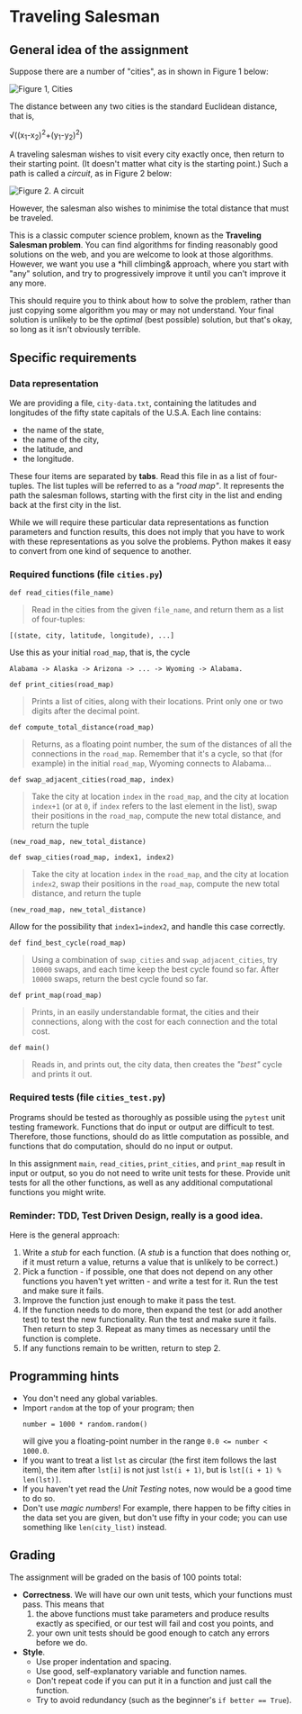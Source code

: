 # Traveling Salesman

## General idea of the assignment

Suppose there are a number of "cities", as in shown in Figure 1 below:

![Figure 1, Cities](cities.png)

The distance between any two cities is the standard Euclidean distance, that is, 

√((x<sub>1</sub>-x<sub>2</sub>)<sup>2</sup>+(y<sub>1</sub>-y<sub>2</sub>)<sup>2</sup>)

A traveling salesman wishes to visit every city exactly once, 
then return to their starting point. (It doesn't matter what city is 
the starting point.) Such a path is called a *circuit*, 
as in Figure 2 below:

![Figure 2. A circuit](circuit.png)

However, the salesman also wishes to minimise the total distance that 
must be traveled.

This is a classic computer science problem, known as the 
**Traveling Salesman problem**. You can find algorithms for 
finding reasonably good solutions on the web, and you are welcome to look 
at those algorithms. However, we want you use a *hill climbing& approach, 
where you start with "any" solution, and try to progressively improve 
it until you can't improve it any more.

This should require you to think about how to solve the problem, 
rather than just copying some algorithm you may or may not understand. 
Your final solution is unlikely to be the *optimal* 
(best possible) solution, but that's okay, so long as it isn't 
obviously terrible.

## Specific requirements

### Data representation

We are providing a file, `city-data.txt`, containing the 
latitudes and longitudes of the fifty state capitals of the U.S.A. 
Each line contains:
- the name of the state, 
- the name of the city, 
- the latitude, and 
- the longitude. 

These four items are separated by **tabs**. 
Read this file in as a list of four-tuples.
The list tuples will be referred to as a *"road map"*. 
It represents the path the salesman follows, starting with the 
first city in the list and ending back at the first city in the list.

While we will require these particular data representations as 
function parameters and function results, this does not imply that 
you have to work with these representations as you solve the problems.
Python makes it easy to convert from one kind of sequence to another.

### Required functions (file `cities.py`)

`def read_cities(file_name)`
>  Read in the cities from the given `file_name`, and return 
>  them as a list of four-tuples: 
  ```
  [(state, city, latitude, longitude), ...] 
  ```
  Use this as your initial `road_map`, that is, the cycle 
  ```
  Alabama -> Alaska -> Arizona -> ... -> Wyoming -> Alabama.
  ```
  
`def print_cities(road_map)`
> Prints a list of cities, along with their locations. 
> Print only one or two digits after the decimal point.

`def compute_total_distance(road_map)`
> Returns, as a floating point number, the sum of the distances of all 
> the connections in the `road_map`. Remember that it's a cycle, so that 
> (for example) in the initial `road_map`, Wyoming connects to Alabama...

`def swap_adjacent_cities(road_map, index)`
> Take the city at location `index` in the `road_map`, and the city at 
> location `index+1` (or at `0`, if `index` refers to the last element 
> in the list), swap their positions in the `road_map`, compute the 
> new total distance, and 
> return the tuple 
```
(new_road_map, new_total_distance)
```

`def swap_cities(road_map, index1, index2)`
> Take the city at location `index` in the `road_map`, and the 
> city at location `index2`, swap their positions in the `road_map`, 
> compute the new total distance, and return the tuple 
```
(new_road_map, new_total_distance)
``` 
Allow for the possibility that `index1=index2`, 
and handle this case correctly.

`def find_best_cycle(road_map)`
> Using a combination of `swap_cities` and `swap_adjacent_cities`, 
> try `10000` swaps, and each time keep the best cycle found so far. 
> After `10000` swaps, return the best cycle found so far.

`def print_map(road_map)`
> Prints, in an easily understandable format, the cities and 
> their connections, along with the cost for each connection 
> and the total cost.

`def main()`
> Reads in, and prints out, the city data, then creates the *"best"* 
cycle and prints it out.

### Required tests (file `cities_test.py`)

Programs should be tested as thoroughly as possible using 
the `pytest` unit testing framework. Functions that do input or output 
are difficult to test. Therefore, those functions, should do as little 
computation as possible, and functions that do computation, should do no 
input or output.

In this assignment `main`, `read_cities`, `print_cities`, and 
`print_map` result in input or output, so you do not need to 
write unit tests for these. Provide unit tests for all the 
other functions, as well as any additional computational 
functions you might write.

### Reminder: TDD, Test Driven Design, really is a good idea. 

Here is the general approach:

1. Write a *stub* for each function. 
   (A *stub* is a function that does nothing or, if it must return a 
   value, returns a value that is unlikely to be correct.)
2. Pick a function - if possible, one that does not depend on any other 
   functions you haven't yet written - and write a test for it. 
   Run the test and make sure it fails.
3. Improve the function just enough to make it pass the test.
4. If the function needs to do more, then expand the test 
   (or add another test) to test the new functionality. 
   Run the test and make sure it fails. Then return to step 3. 
   Repeat as many times as necessary until the function is complete.
5. If any functions remain to be written, return to step 2.

## Programming hints

- You don't need any global variables.
- Import `random` at the top of your program; then 
  ```
  number = 1000 * random.random() 
  ```
  will give you a floating-point number in the 
  range `0.0 <= number < 1000.0`.
- If you want to treat a list `lst` as circular (the first item 
  follows the last item), the item after `lst[i]` is not just `lst(i + 1)`,
  but is `lst[(i + 1) % len(lst)]`.
- If you haven't yet read the *Unit Testing* notes, 
  now would be a good time to do so.
- Don't use *magic numbers*! For example, there happen to be fifty 
  cities in the data set you are given, but don't use fifty in your 
  code;  you can use something like `len(city_list)` instead.
  
## Grading

The assignment will be graded on the basis of 100 points total:

- **Correctness**. We will have our own unit tests, 
  which your functions must pass. This means that 
  1. the above functions must take parameters and produce results 
     exactly as specified, or our test will fail and cost you points, and
  2. your own unit tests should be good enough to catch any errors 
     before we do.
- **Style**.
  - Use proper indentation and spacing. 
  - Use good, self-explanatory variable and function names. 
  - Don't repeat code if you can put it in a function and just call 
    the function.  
  - Try to avoid redundancy (such as the beginner's `if better == True`).
